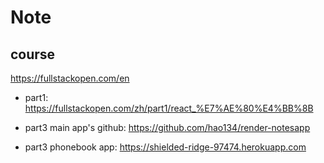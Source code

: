 # Note
## course
https://fullstackopen.com/en

* part1:
https://fullstackopen.com/zh/part1/react_%E7%AE%80%E4%BB%8B

* part3 main app's github:
https://github.com/hao134/render-notesapp

* part3 phonebook app:
https://shielded-ridge-97474.herokuapp.com
